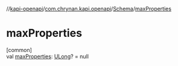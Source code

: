 //[kapi-openapi](../../../index.md)/[com.chrynan.kapi.openapi](../index.md)/[Schema](index.md)/[maxProperties](max-properties.md)

# maxProperties

[common]\
val [maxProperties](max-properties.md): [ULong](https://kotlinlang.org/api/latest/jvm/stdlib/kotlin/-u-long/index.html)? = null
